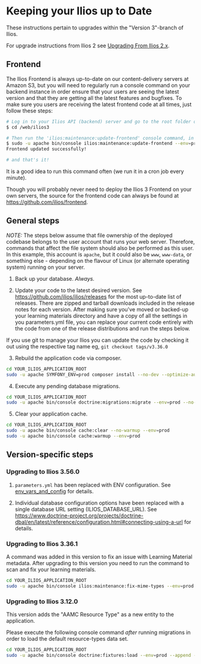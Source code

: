 # Keeping your Ilios up to Date

These instructions pertain to upgrades within the "Version 3"-branch of Ilios.

For upgrade instructions from Ilios 2 see [Upgrading From Ilios 2.x](upgrade_ilios_2_to_3.md).

## Frontend
The Ilios Frontend is always up-to-date on our content-delivery servers at Amazon S3, but you will need to regularly run a console command on your backend instance in order ensure that your users are seeing the latest version and that they are getting all the latest features and bugfixes. To make sure you users are receiving the latest frontend code at all times, just follow these steps:

```bash
# Log in to your Ilios API (backend) server and go to the root folder of your Ilios application ('/web/ilios3' for this example)
$ cd /web/ilios3

# Then run the 'ilios:maintenance:update-frontend' console command, in the context of your the user that runs your webservices (eg. 'apache')
$ sudo -u apache bin/console ilios:maintenance:update-frontend --env=prod
Frontend updated successfully!

# and that's it!
```
It is a good idea to run this command often (we run it in a cron job every minute).

Though you will probably never need to deploy the Ilios 3 Frontend on your own servers, the source for the frontend code can always be found at https://github.com/ilios/frontend.

## General steps

_NOTE:_ The steps below assume that file ownership of the deployed codebase belongs to the user account that
 runs your web server. Therefore, commands that affect the file system should also be performed as this user.
 In this example, this account is `apache`, but it could also be `www`, `www-data`, or something else - depending on the
 flavour of Linux (or alternate operating system) running on your server.

1. Back up your database. _Always._

2. Update your code to the latest desired version.  See https://github.com/ilios/ilios/releases for the most up-to-date list of releases.  There are zipped and tarball downloads included in the release notes for each version.  After making sure you've moved or backed-up your learning materials directory and have a copy of all the settings in you parameters.yml file, you can replace your current code entirely with the code from one of the release distributions and run the steps below.

If you use git to manage your Ilios you can update the code by checking it out using the respective tag name eg, `git checkout tags/v3.36.0`

3. Rebuild the application code via composer.

 ```bash
cd YOUR_ILIOS_APPLICATION_ROOT
sudo -u apache SYMFONY_ENV=prod composer install --no-dev --optimize-autoloader
```

4. Execute any pending database migrations.

 ```bash
cd YOUR_ILIOS_APPLICATION_ROOT
sudo -u apache bin/console doctrine:migrations:migrate --env=prod --no-interaction
```

5. Clear your application cache.

 ```bash
cd YOUR_ILIOS_APPLICATION_ROOT
sudo -u apache bin/console cache:clear --no-warmup --env=prod
sudo -u apache bin/console cache:warmup --env=prod
```

## Version-specific steps

### Upgrading to Ilios 3.56.0

1. `parameters.yml` has been replaced with ENV configuration. See [env_vars_and_config](env_vars_and_config) for details.

2. Individual database configuration options have been replaced with a single database URL setting (ILIOS_DATABASE_URL). See https://www.doctrine-project.org/projects/doctrine-dbal/en/latest/reference/configuration.html#connecting-using-a-url for details.

### Upgrading to Ilios 3.36.1

A command was added in this version to fix an issue with Learning
Material metadata. After upgrading to this version you need
to run the command to scan and fix your learning materials.

```bash
cd YOUR_ILIOS_APPLICATION_ROOT
sudo -u apache bin/console ilios:maintenance:fix-mime-types --env=prod
```

### Upgrading to Ilios 3.12.0

This version adds the "AAMC Resource Type" as a new entity to the application.

Please execute the following console command _after_ running migrations 
in order to load the default resource-types data set.

```bash
cd YOUR_ILIOS_APPLICATION_ROOT
sudo -u apache bin/console doctrine:fixtures:load --env=prod --append --fixtures=src/AppBundle/DataFixtures/ORM/LoadAamcResourceTypeData.php
```
